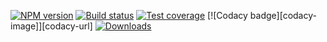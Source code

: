 [![NPM version][npm-image]][npm-url]
[![Build status][travis-image]][travis-url]
[![Test coverage][coveralls-image]][coveralls-url]
[![Codacy badge][codacy-image]][codacy-url]
[![Downloads][downloads-image]][npm-url]


[npm-image]: https://img.shields.io/npm/v/maps.svg?style=flat-square
[npm-url]: https://npmjs.org/package/maps
[travis-image]: https://img.shields.io/travis/hax/maps.js.svg?style=flat-square
[travis-url]: https://travis-ci.org/hax/maps.js
[coveralls-image]: https://img.shields.io/coveralls/hax/maps.js.svg?style=flat-square
[coveralls-url]: https://coveralls.io/r/hax/maps.js
[downloads-image]: http://img.shields.io/npm/dm/maps.svg?style=flat-square
<!--[codacy-image]: https://img.shields.io/codacy/4ce5706252da43709594735f4728ad83.svg?style=flat-square
[codacy-url]: https://www.codacy.com/public/hax/mmclass-->
